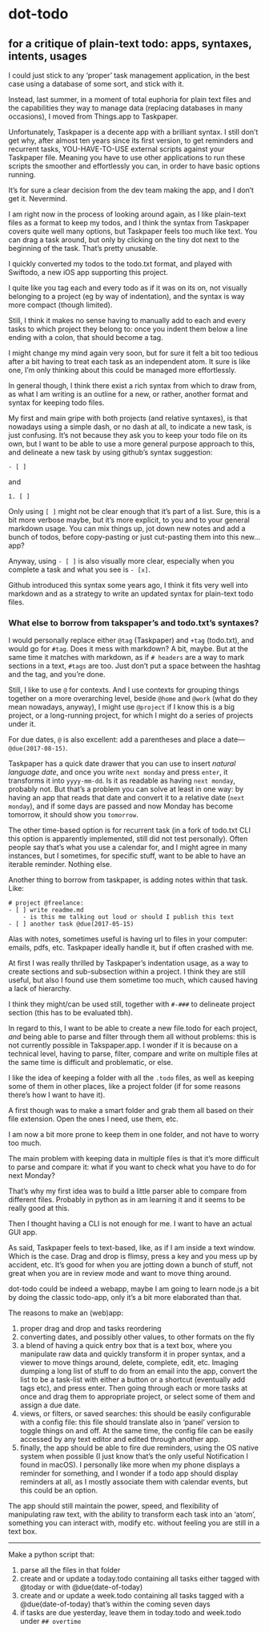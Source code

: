 # dot-todo

## for a critique of plain-text todo: apps, syntaxes, intents, usages

I could just stick to any ‘proper’ task management application, in the best case using a database of some sort, and stick with it.

Instead, last summer, in a moment of total euphoria for plain text files and the capabilities they way to manage data (replacing databases in many occasions), I moved from Things.app to Taskpaper.

Unfortunately, Taskpaper is a decente app with a brilliant syntax. I still don’t get why, after almost ten years since its first version, to get reminders and recurrent tasks, YOU-HAVE-TO-USE external scripts against your Taskpaper file. Meaning you have to use other applications to run these scripts the smoother and effortlessly you can, in order to have basic options running.

It’s for sure a clear decision from the dev team making the app, and I don’t get it. Nevermind.

I am right now in the process of looking around again, as I like plain-text files as a format to keep my todos, and I think the syntax from Taskpaper covers quite well many options, but Taskpaper feels too much like text. You can drag a task around, but only by clicking on the tiny dot next to the beginning of the task. That’s pretty unusable.

I quickly converted my todos to the todo.txt format, and played with Swiftodo, a new iOS app supporting this project.

I quite like you tag each and every todo as if it was on its on, not visually belonging to a project (eg by way of indentation), and the syntax is way more compact (though limited).

Still, I think it makes no sense having to manually add to each and every tasks to which project they belong to: once you indent them below a line ending with a colon, that should become a tag.

I might change my mind again very soon, but for sure it felt a bit too tedious after a bit having to treat each task as an independent atom. It sure is like one, I’m only thinking about this could be managed more effortlessly.

In general though, I think there exist a rich syntax from which to draw from, as what I am writing is an outline for a new, or rather, another format and syntax for keeping todo files.

My first and main gripe with both projects (and relative syntaxes), is that nowadays using a simple dash, or no dash at all, to indicate a new task, is just confusing. It’s not because they ask you to keep your todo file on its own, but I want to be able to use a more general purpose approach to this, and delineate a new task by using github’s syntax suggestion:

`- [ ]`

and 

`1. [ ]`

Only using `[ ]` might not be clear enough that it’s part of a list. Sure, this is a bit more verbose maybe, but it’s more explicit, to you and to your general markdown usage. You can mix things up, jot down new notes and add a bunch of todos, before copy-pasting or just cut-pasting them into this new… app?

Anyway, using `- [ ]` is also visually more clear, especially when you complete a task and what you see is `- [x]`.

Github introduced this syntax some years ago, I think it fits very well into markdown and as a strategy to write an updated syntax for plain-text todo files.

### What else to borrow from takspaper’s and todo.txt’s syntaxes?

I would personally replace either `@tag` (Taskpaper) and `+tag` (todo.txt), and would go for `#tag`. Does it mess with markdown? A bit, maybe. But at the same time it matches with markdown, as if `# headers` are a way to mark sections in a text, `#tags` are too. Just don’t put a space between the hashtag and the tag, and you’re done.

Still, I like to use `@` for contexts. And I use contexts for grouping things together on a more overarching level, beside `@home` and `@work` (what do they mean nowadays, anyway), I might use `@project` if I know this is a big project, or a long-running project, for which I might do a series of projects under it.

For due dates, `@` is also excellent: add a parentheses and place a date—`@due(2017-08-15)`.

Taskpaper has a quick date drawer that you can use to insert *natural language date*, and once you write `next monday` and press `enter`, it transforms it into `yyyy-mm-dd`. Is it as readable as having `next monday`, probably not. But that’s a problem you can solve at least in one way: by having an app that reads that date and convert it to a relative date (`next monday`), and if some days are passed and now Monday has become tomorrow, it should show you `tomorrow`.

The other time-based option is for recurrent task (in a fork of todo.txt CLI this option is apparently implemented, still did not test personally). Often people say that’s what you use a calendar for, and I might agree in many instances, but I sometimes, for specific stuff, want to be able to have an iterable reminder. Nothing else.

Another thing to borrow from taskpaper, is adding notes within that task. Like:

	# project @freelance:
	- [ ] write readme.md
		- is this me talking out loud or should I publish this text
	- [ ] another task @due(2017-05-15)

Alas with notes, sometimes useful is having url to files in your computer: emails, pdfs, etc. Taskpaper ideally handle it, but if often crashed with me.

At first I was really thrilled by Taskpaper’s indentation usage, as a way to create sections and sub-subsection within a project. I think they are still useful, but also I found use them sometime too much, which caused having a lack of hierarchy.

I think they might/can be used still, together with `#-###` to delineate project section (this has to be evaluated tbh).

In regard to this, I want to be able to create a new file.todo for each project, *and* being able to parse and filter through them all without problems: this is not currently possible in Takspaper.app. I wonder if it is because on a technical level, having to parse, filter, compare and write on multiple files at the same time is difficult and problematic, or else.

I like the idea of keeping a folder with all the `.todo` files, as well as keeping some of them in other places, like a project folder (if for some reasons there’s how I want to have it).

A first though was to make a smart folder and grab them all based on their file extension. Open the ones I need, use them, etc.

I am now a bit more prone to keep them in one folder, and not have to worry too much.

The main problem with keeping data in multiple files is that it’s more difficult to parse and compare it: what if you want to check what you have to do for next Monday?

That’s why my first idea was to build a little parser able to compare from different files. Probably in python as in am learning it and it seems to be really good at this.

Then I thought having a CLI is not enough for me. I want to have an actual GUI app.

As said, Taskpaper feels to text-based, like, as if I am inside a text window. Which is the case. Drag and drop is flimsy, press a key and you mess up by accident, etc. It’s good for when you are jotting down a bunch of stuff, not great when you are in review mode and want to move thing around.

dot-todo could be indeed a webapp, maybe I am going to learn node.js a bit by doing the classic todo-app, only it’s a bit more elaborated than that.

The reasons to make an (web)app:
1. proper drag and drop and tasks reordering
2. converting dates, and possibly other values, to other formats on the fly
3. a blend of having a quick entry box that is a text box, where you manipulate raw data and quickly transform it in proper syntax, and a viewer to move things around, delete, complete, edit, etc. Imaging dumping a long list of stuff to do from an email into the app, convert the list to be a task-list with either a button or a shortcut (eventually add tags etc), and press enter. Then going through each or more tasks at once and drag them to appropriate project, or select some of them and assign a due date. 
4. views, or filters, or saved searches: this should be easily configurable with a config file: this file should translate also in ‘panel’ version to toggle things on and off. At the same time, the config file can be easily accessed by any text editor and edited through another app.
5. finally, the app should be able to fire due reminders, using the OS native system when possible (I just know that’s the only useful Notification I found in macOS). I personally like more when my phone displays a reminder for something, and I wonder if a todo app should display reminders at all, as I mostly associate them with calendar events, but this could be an option.

The app should still maintain the power, speed, and flexibility of manipulating raw text, with the ability to transform each task into an ‘atom’, something you can interact with, modify etc. without feeling you are still in a text box.

* * *

Make a python script that:
1. parse all the files in that folder
2. create and or update a today.todo containing all tasks either tagged with @today or with @due(date-of-today)
3. create and or update a week.todo containing all tasks tagged with a @due(date-of-today) that’s within the coming seven days
4. if tasks are due yesterday, leave them in today.todo and week.todo under `## overtime`